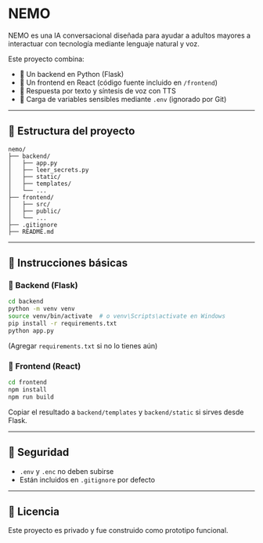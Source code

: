 # NEMO

NEMO es una IA conversacional diseñada para ayudar a adultos mayores a interactuar con tecnología mediante lenguaje natural y voz.

Este proyecto combina:
- 🔹 Un backend en Python (Flask)
- 🔹 Un frontend en React (código fuente incluido en `/frontend`)
- 🔹 Respuesta por texto y síntesis de voz con TTS
- 🔹 Carga de variables sensibles mediante `.env` (ignorado por Git)

---

## 📁 Estructura del proyecto

```
nemo/
├── backend/
│   ├── app.py
│   ├── leer_secrets.py
│   ├── static/
│   ├── templates/
│   └── ...
├── frontend/
│   ├── src/
│   ├── public/
│   └── ...
├── .gitignore
├── README.md
```

---

## 🚀 Instrucciones básicas

### 🔧 Backend (Flask)

```bash
cd backend
python -m venv venv
source venv/bin/activate  # o venv\Scripts\activate en Windows
pip install -r requirements.txt
python app.py
```

(Agregar `requirements.txt` si no lo tienes aún)

### 🧱 Frontend (React)

```bash
cd frontend
npm install
npm run build
```

Copiar el resultado a `backend/templates` y `backend/static` si sirves desde Flask.

---

## 🔐 Seguridad

- `.env` y `.enc` no deben subirse
- Están incluidos en `.gitignore` por defecto

---

## 📝 Licencia

Este proyecto es privado y fue construido como prototipo funcional.
